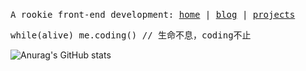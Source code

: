 
<p>
  <br/>
  <samp>
    <span>A rookie front-end development: </span>
    <a href="https://llx.cool">home</a> |
    <a href="https://llx.cool/posts">blog</a> |
    <a href="https://llx.cool/projects">projects</a>
  </samp>
</p>

<pre lang='js'>while(alive) me.coding() // 生命不息，coding不止</pre>

![Anurag's GitHub stats](https://github-readme-stats.vercel.app/api?username=llx-00&count_private=true&show_icons=true)
